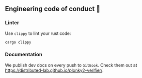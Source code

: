 ## Engineering code of conduct 🤝

### Linter

Use `clippy` to lint your rust code:

```bash
cargo clippy
```

### Documentation

We publish dev docs on every push to `GitBook`.
Check them out at https://distributed-lab.github.io/plonky2-verifier/.
